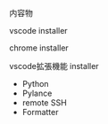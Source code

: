 ﻿内容物

 vscode installer
 
 chrome installer
 
 vscode拡張機能 installer
 - Python
 - Pylance
 - remote SSH
 - Formatter
